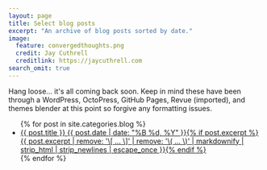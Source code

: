 ```yaml
---
layout: page
title: Select blog posts
excerpt: "An archive of blog posts sorted by date."
image:
  feature: convergedthoughts.png
  credit: Jay Cuthrell
  creditlink: https://jaycuthrell.com
search_omit: true
---
```


Hang loose... it's all coming back soon. Keep in mind these have been through a WordPress, OctoPress, GitHub Pages, Revue (imported), and themes blender at this point so forgive any formatting issues.

<ul class="post-list">
{% for post in site.categories.blog %} 
  <li><article><a href="{{ site.url }}{{ post.url }}">{{ post.title }} <span class="entry-date"><time datetime="{{ post.date | date_to_xmlschema }}">{{ post.date | date: "%B %d, %Y" }}</time></span>{% if post.excerpt %} <span class="excerpt">{{ post.excerpt | remove: '\[ ... \]' | remove: '\( ... \)' | markdownify | strip_html | strip_newlines | escape_once }}</span>{% endif %}</a></article></li>
{% endfor %}
</ul>
